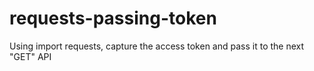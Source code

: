# requests-passing-token
Using import requests, capture the access token and pass it to the next "GET" API 
